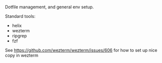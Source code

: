 Dotfile management, and general env setup.

Standard tools:
- helix
- wezterm
- ripgrep
- fzf

See https://github.com/wezterm/wezterm/issues/606 for how to set up nice copy in wezterm
